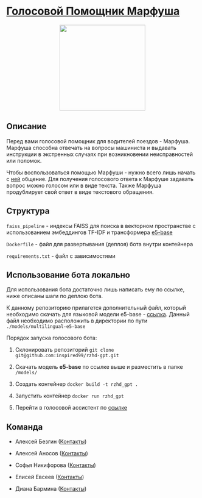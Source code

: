 # [Голосовой Помощник Марфуша](https://t.me/machinist_helper_bot)

<p align="center">
<img src="https://github.com/inspired99/rzhd-gpt/assets/64794482/f246a14f-11e8-4a1b-8e63-0a2be98ae7f3" width="225">
</p>

## Описание

Перед вами голосовой помощник для водителей поездов - Марфуша. Марфуша способна отвечать на вопросы машиниста и выдавать инструкции в экстренных случаях при возникновении неисправностей или поломок.

Чтобы воспользоваться помощью Марфуши - нужно всего лишь начать с [ней](https://t.me/machinist_helper_bot) общение.
Для получения голосового ответа к Марфуше задавать вопрос можно голосом или в виде текста. Также Марфуша продублирует свой ответ в виде текстового обращения.

## Структура

`faiss_pipeline` - индексы FAISS для поиска в векторном пространстве с использованием эмбеддингов TF-IDF и трансформера [e5-base](https://huggingface.co/intfloat/multilingual-e5-base)


`Dockerfile` - файл для развертывания (деплоя) бота внутри контейнера

`requirements.txt` - файл с зависимостями


## Использование бота локально

Для использования бота достаточно лишь написать ему по ссылке, ниже описаны шаги по деплою бота.

К данному репозиторию прилагется дополнительный файл, который необходимо скачать для языковой модели e5-base - [ссылка](https://drive.google.com/file/d/1lRJTbZRJ-ZrRZfaKAeQtDWq_i_IlJv9w/view?usp=sharing). Данный файл необходимо расположить в директории по пути `./models/multilingual-e5-base`

Порядок запуска голосового бота:

1. Склонировать репозиторий `git clone git@github.com:inspired99/rzhd-gpt.git`

2. Скачать модель **e5-base** по ссылке выше и разместить в папке `/models/`

3. Cоздать контейнер `docker build -t rzhd_gpt .`

4. Запустить контейнер `docker run rzhd_gpt`

5. Перейти в голосовой ассистент по [ссылке](https://t.me/machinist_helper_bot)

## Команда

* Алексей Безгин ([Контакты](https://t.me/elderberry17))

* Алексей Аносов ([Контакты](https://t.me/anosov01))

* Софья Никифорова ([Контакты](https://t.me/sonya_leaf))

* Елисей Евсеев ([Контакты](https://t.me/elisey999))

* Диана Бармина ([Контакты](https://t.me/DiashaBarmina))
